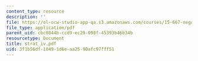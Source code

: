 ```yaml
---
content_type: resource
description: ''
file: https://ol-ocw-studio-app-qa.s3.amazonaws.com/courses/15-667-negotiation-and-conflict-management-spring-2001/3f1b56df10491d6eaa2590afc97fff51_strat_iv.pdf
file_type: application/pdf
parent_uid: cbc0844b-ccd9-ec29-098f-45393b46b34b
resourcetype: Document
title: strat_iv.pdf
uid: 3f1b56df-1049-1d6e-aa25-90afc97fff51
---
```

